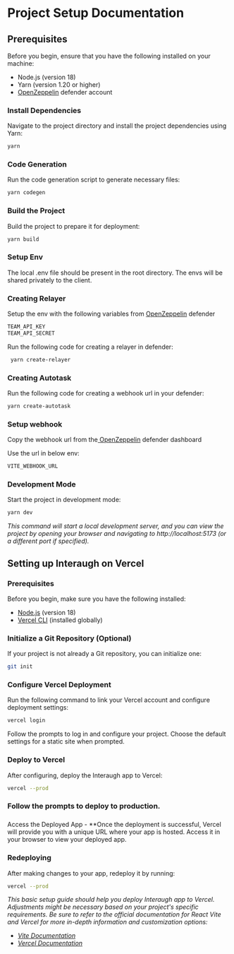# **Project Setup Documentation**

 


## **Prerequisites**

 

Before you begin, ensure that you have the following installed on your machine:

 * Node.js (version 18)
 * Yarn (version 1.20 or higher)
 * [ OpenZeppelin](https://defender.openzeppelin.com/) defender account

 


### **Install Dependencies**

Navigate to the project directory and install the project dependencies using Yarn:

```bash
yarn
```
 


### **Code Generation**

Run the code generation script to generate necessary files:

 
```bash
yarn codegen
```
 


### **Build the Project**


Build the project to prepare it for deployment:

 
```bash
yarn build
```


### **Setup Env**


The local .env file should be present in the root directory. The envs will be shared privately to the client.

 


### **Creating Relayer**

Setup the env with the following variables from ‎[OpenZeppelin](https://defender.openzeppelin.com/) defender

 
```bash
TEAM_API_KEY
TEAM_API_SECRET
```

Run the following code for creating a relayer in defender:

```bash
 yarn create-relayer
```

 


### **Creating Autotask**
Run the following code for creating a webhook url in your defender:

```bash
yarn create-autotask
```

 


### **Setup webhook**

Copy the webhook url from the[ OpenZeppelin](https://defender.openzeppelin.com/) defender dashboard

Use the url in below env:

 
```bash
VITE_WEBHOOK_URL
```


### **Development Mode**


Start the project in development mode:
 
```bash
yarn dev
 ```


_This command will start a local development server, and you can view the project by opening your browser and navigating to http://localhost:5173 (or a different port if specified)._

 


## **Setting up Interaugh on Vercel**

 


### **Prerequisites**

Before you begin, make sure you have the following installed:



* [Node.js](https://nodejs.org/) (version 18)
* [Vercel CLI](https://vercel.com/docs/cli) (installed globally)

 


### **Initialize a Git Repository (Optional)**

If your project is not already a Git repository, you can initialize one:

 
```bash
git init
```

 


### **Configure Vercel Deployment**

Run the following command to link your Vercel account and configure deployment settings:

 
```bash
vercel login
```

 Follow the prompts to log in and configure your project. Choose the default settings for a static site when prompted.

### **Deploy to Vercel**

After configuring, deploy the Interaugh app to Vercel:

 
```bash
vercel --prod
```

 


### **Follow the prompts to deploy to production.**

 


### 
Access the Deployed App - **Once the deployment is successful, Vercel will provide you with a unique URL where your app is hosted. Access it in your browser to view your deployed app.

 


### **Redeploying**

After making changes to your app, redeploy it by running:

 
```bash
vercel --prod
```

 

_This basic setup guide should help you deploy Interaugh app to Vercel. Adjustments might be necessary based on your project's specific requirements. Be sure to refer to the official documentation for React Vite and Vercel for more in-depth information and customization options:_



* _[Vite Documentation](https://vitejs.dev/)_
* _[Vercel Documentation](https://vercel.com/docs)_

 
